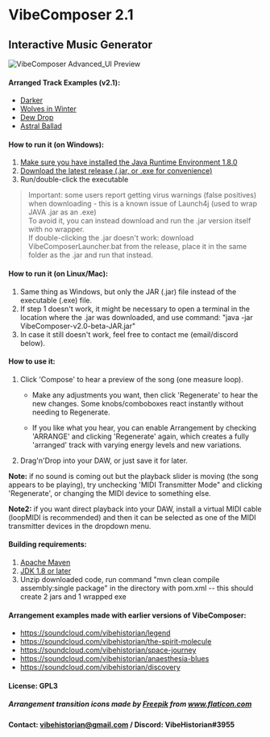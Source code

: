 # VibeComposer 2.1
## Interactive Music Generator

![VibeComposer Advanced_UI Preview](https://i.imgur.com/9P4g2i6.png)

#### Arranged Track Examples (v2.1): 
- [Darker](https://soundcloud.com/vibehistorian/darker)
- [Wolves in Winter](https://soundcloud.com/vibehistorian/wolves-in-winter)
- [Dew Drop](https://soundcloud.com/vibehistorian/dew-drop)
- [Astral Ballad](https://soundcloud.com/vibehistorian/astral-ballad)



#### How to run it (on Windows):
1. [Make sure you have installed the Java Runtime Environment 1.8.0](https://java.com/en/download/)
2. [Download the latest release (.jar, or .exe for convenience)](https://github.com/VibeHistorian/VibeComposer/releases/tag/v2.1-beta)
3. Run/double-click the executable
  > Important: some users report getting virus warnings (false positives) when downloading - this is a known issue of Launch4j (used to wrap JAVA .jar as an .exe)<br>
  > To avoid it, you can instead download and run the .jar version itself with no wrapper. <br>
  > If double-clicking the .jar doesn't work: download VibeComposerLauncher.bat from the release, place it in the same folder as the .jar and run that instead.

#### How to run it (on Linux/Mac):
1. Same thing as Windows, but only the JAR (.jar) file instead of the executable (.exe) file.
2. If step 1 doesn't work, it might be necessary to open a terminal in the location where the .jar was downloaded, and use command: "java -jar VibeComposer-v2.0-beta-JAR.jar"
3. In case it still doesn't work, feel free to contact me (email/discord below).

#### How to use it:
1. Click 'Compose' to hear a preview of the song (one measure loop).

    -  Make any adjustments you want, then click 'Regenerate' to hear the new changes. Some knobs/comboboxes react instantly without needing to Regenerate.

    -  If you like what you hear, you can enable Arrangement by checking 'ARRANGE' and clicking 'Regenerate' again, 
     which creates a fully 'arranged' track with varying energy levels and new variations.

2. Drag'n'Drop into your DAW, or just save it for later.


**Note:** if no sound is coming out but the playback slider is moving (the song appears to be playing), try unchecking 'MIDI Transmitter Mode" and clicking 'Regenerate', or changing the MIDI device to something else.

**Note2:** if you want direct playback into your DAW, install a virtual MIDI cable (loopMIDI is recommended) 
    and then it can be selected as one of the MIDI transmitter devices in the dropdown menu.
    
#### Building requirements:
1. [Apache Maven](https://maven.apache.org/guides/getting-started/maven-in-five-minutes.html)
2. [JDK 1.8 or later](https://jdk.java.net/)
3. Unzip downloaded code, run command "mvn clean compile assembly:single package" in the directory with pom.xml
	-- this should create 2 jars and 1 wrapped exe

#### Arrangement examples made with earlier versions of VibeComposer: 
- https://soundcloud.com/vibehistorian/legend
- https://soundcloud.com/vibehistorian/the-spirit-molecule
- https://soundcloud.com/vibehistorian/space-journey
- https://soundcloud.com/vibehistorian/anaesthesia-blues
- https://soundcloud.com/vibehistorian/discovery

#### License: GPL3
    
##### <div>Arrangement transition icons made by <a href="https://www.freepik.com" title="Freepik">Freepik</a> from <a href="https://www.flaticon.com/" title="Flaticon">www.flaticon.com</a></div>
	
#### Contact: vibehistorian@gmail.com / Discord: VibeHistorian#3955
